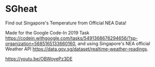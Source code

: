 # SGheat
Find out Singapore's Temperature from Official NEA Data!

Made for the Google Code-In 2019 Task https://codein.withgoogle.com/tasks/5491368676294656/?sp-organization=5685165133660160, and using Singapore's NEA official Weather API https://data.gov.sg/dataset/realtime-weather-readings.

https://youtu.be/OBWoyePz3DE
